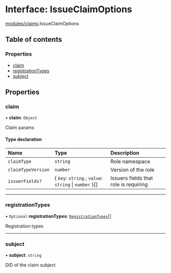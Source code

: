 # Interface: IssueClaimOptions

[modules/claims](../modules/modules_claims.md).IssueClaimOptions

## Table of contents

### Properties

- [claim](modules_claims.IssueClaimOptions.md#claim)
- [registrationTypes](modules_claims.IssueClaimOptions.md#registrationtypes)
- [subject](modules_claims.IssueClaimOptions.md#subject)

## Properties

### claim

• **claim**: `Object`

Claim params

#### Type declaration

| Name | Type | Description |
| :------ | :------ | :------ |
| `claimType` | `string` | Role namespace |
| `claimTypeVersion` | `number` | Version of the role |
| `issuerFields?` | { `key`: `string` ; `value`: `string` \| `number`  }[] | Issuers fields that role is requiring |

___

### registrationTypes

• `Optional` **registrationTypes**: [`RegistrationTypes`](../enums/modules_claims.RegistrationTypes.md)[]

Registration types

___

### subject

• **subject**: `string`

DID of the claim subject
